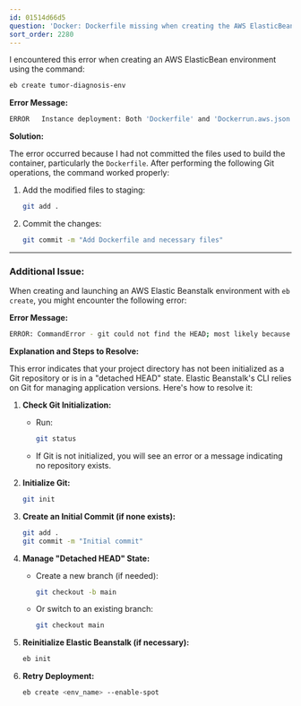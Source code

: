 ```yaml
---
id: 01514d66d5
question: 'Docker: Dockerfile missing when creating the AWS ElasticBean environment'
sort_order: 2280
---
```




I encountered this error when creating an AWS ElasticBean environment using the command:

```bash
eb create tumor-diagnosis-env
```

**Error Message:**

```bash
ERROR   Instance deployment: Both 'Dockerfile' and 'Dockerrun.aws.json' are missing in your source bundle. Include at least one of them. The deployment failed.
```

**Solution:**

The error occurred because I had not committed the files used to build the container, particularly the `Dockerfile`. After performing the following Git operations, the command worked properly:

1. Add the modified files to staging:
   
   ```bash
   git add .
   ```

2. Commit the changes:
   
   ```bash
   git commit -m "Add Dockerfile and necessary files"
   ```

---

### Additional Issue:

When creating and launching an AWS Elastic Beanstalk environment with `eb create`, you might encounter the following error:

**Error Message:**

```bash
ERROR: CommandError - git could not find the HEAD; most likely because there are no commits present
```

**Explanation and Steps to Resolve:**

This error indicates that your project directory has not been initialized as a Git repository or is in a "detached HEAD" state. Elastic Beanstalk's CLI relies on Git for managing application versions. Here's how to resolve it:

1. **Check Git Initialization:**
   - Run:
     
     ```bash
     git status
     ```

   - If Git is not initialized, you will see an error or a message indicating no repository exists.

2. **Initialize Git:**
   
   ```bash
   git init
   ```

3. **Create an Initial Commit (if none exists):**
   
   ```bash
   git add .
   git commit -m "Initial commit"
   ```

4. **Manage "Detached HEAD" State:**
   - Create a new branch (if needed):
     
     ```bash
     git checkout -b main
     ```

   - Or switch to an existing branch:
     
     ```bash
     git checkout main
     ```

5. **Reinitialize Elastic Beanstalk (if necessary):**
   
   ```bash
   eb init
   ```

6. **Retry Deployment:**
   
   ```bash
   eb create <env_name> --enable-spot
   ```